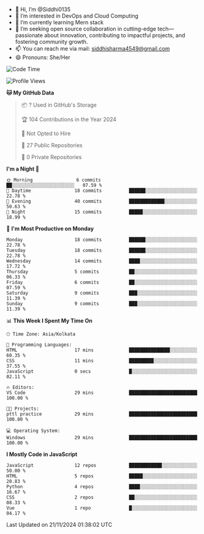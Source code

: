 - 👋 Hi, I’m @Siddhi0135
- 👀 I’m interested in DevOps and Cloud Computing
- 🌱 I’m currently learning Mern stack
- 💞️ I’m seeking open source collaboration in cutting-edge
     tech—passionate about innovation, contributing to impactful projects,
     and fostering community growth.
- 📫 You can reach me via mail: siddhisharma4549@gmail.com
- 😄 Pronouns: She/Her


<!--START_SECTION:waka-->
![Code Time](http://img.shields.io/badge/Code%20Time-24%20hrs%2038%20mins-blue)

![Profile Views](http://img.shields.io/badge/Profile%20Views-0-blue)

**🐱 My GitHub Data** 

> 📦 ? Used in GitHub's Storage 
 > 
> 🏆 104 Contributions in the Year 2024
 > 
> 🚫 Not Opted to Hire
 > 
> 📜 27 Public Repositories 
 > 
> 🔑 0 Private Repositories 
 > 
**I'm a Night 🦉** 

```text
🌞 Morning                6 commits           ██░░░░░░░░░░░░░░░░░░░░░░░   07.59 % 
🌆 Daytime                18 commits          ██████░░░░░░░░░░░░░░░░░░░   22.78 % 
🌃 Evening                40 commits          █████████████░░░░░░░░░░░░   50.63 % 
🌙 Night                  15 commits          █████░░░░░░░░░░░░░░░░░░░░   18.99 % 
```
📅 **I'm Most Productive on Monday** 

```text
Monday                   18 commits          ██████░░░░░░░░░░░░░░░░░░░   22.78 % 
Tuesday                  18 commits          ██████░░░░░░░░░░░░░░░░░░░   22.78 % 
Wednesday                14 commits          ████░░░░░░░░░░░░░░░░░░░░░   17.72 % 
Thursday                 5 commits           ██░░░░░░░░░░░░░░░░░░░░░░░   06.33 % 
Friday                   6 commits           ██░░░░░░░░░░░░░░░░░░░░░░░   07.59 % 
Saturday                 9 commits           ███░░░░░░░░░░░░░░░░░░░░░░   11.39 % 
Sunday                   9 commits           ███░░░░░░░░░░░░░░░░░░░░░░   11.39 % 
```


📊 **This Week I Spent My Time On** 

```text
🕑︎ Time Zone: Asia/Kolkata

💬 Programming Languages: 
HTML                     17 mins             ███████████████░░░░░░░░░░   60.35 % 
CSS                      11 mins             █████████░░░░░░░░░░░░░░░░   37.55 % 
JavaScript               0 secs              █░░░░░░░░░░░░░░░░░░░░░░░░   02.11 % 

🔥 Editors: 
VS Code                  29 mins             █████████████████████████   100.00 % 

🐱‍💻 Projects: 
pttl practice            29 mins             █████████████████████████   100.00 % 

💻 Operating System: 
Windows                  29 mins             █████████████████████████   100.00 % 
```

**I Mostly Code in JavaScript** 

```text
JavaScript               12 repos            ████████████░░░░░░░░░░░░░   50.00 % 
HTML                     5 repos             █████░░░░░░░░░░░░░░░░░░░░   20.83 % 
Python                   4 repos             ████░░░░░░░░░░░░░░░░░░░░░   16.67 % 
CSS                      2 repos             ██░░░░░░░░░░░░░░░░░░░░░░░   08.33 % 
Vue                      1 repo              █░░░░░░░░░░░░░░░░░░░░░░░░   04.17 % 
```




 Last Updated on 21/11/2024 01:38:02 UTC
<!--END_SECTION:waka-->

<!---
Siddhi0135/Siddhi0135 is a ✨ special ✨ repository because its `README.md` (this file) appears on your GitHub profile.
You can click the Preview link to take a look at your changes.
--->
